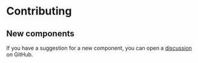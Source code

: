 # Contributing

## New components

If you have a suggestion for a new component, you can open a [discussion](https://github.com/sigma-hub/sigma-ui/discussions) on GitHub.
